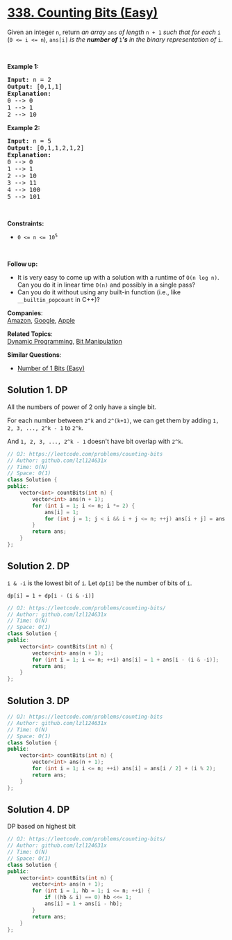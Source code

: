 # [338. Counting Bits (Easy)](https://leetcode.com/problems/counting-bits/)

<p>Given an integer <code>n</code>, return <em>an array </em><code>ans</code><em> of length </em><code>n + 1</code><em> such that for each </em><code>i</code><em> </em>(<code>0 &lt;= i &lt;= n</code>)<em>, </em><code>ans[i]</code><em> is the <strong>number of </strong></em><code>1</code><em><strong>'s</strong> in the binary representation of </em><code>i</code>.</p>

<p>&nbsp;</p>
<p><strong>Example 1:</strong></p>

<pre><strong>Input:</strong> n = 2
<strong>Output:</strong> [0,1,1]
<strong>Explanation:</strong>
0 --&gt; 0
1 --&gt; 1
2 --&gt; 10
</pre>

<p><strong>Example 2:</strong></p>

<pre><strong>Input:</strong> n = 5
<strong>Output:</strong> [0,1,1,2,1,2]
<strong>Explanation:</strong>
0 --&gt; 0
1 --&gt; 1
2 --&gt; 10
3 --&gt; 11
4 --&gt; 100
5 --&gt; 101
</pre>

<p>&nbsp;</p>
<p><strong>Constraints:</strong></p>

<ul>
	<li><code>0 &lt;= n &lt;= 10<sup>5</sup></code></li>
</ul>

<p>&nbsp;</p>
<p><strong>Follow up:</strong></p>

<ul>
	<li>It is very easy to come up with a solution with a runtime of <code>O(n log n)</code>. Can you do it in linear time <code>O(n)</code> and possibly in a single pass?</li>
	<li>Can you do it without using any built-in function (i.e., like <code>__builtin_popcount</code> in C++)?</li>
</ul>


**Companies**:  
[Amazon](https://leetcode.com/company/amazon), [Google](https://leetcode.com/company/google), [Apple](https://leetcode.com/company/apple)

**Related Topics**:  
[Dynamic Programming](https://leetcode.com/tag/dynamic-programming/), [Bit Manipulation](https://leetcode.com/tag/bit-manipulation/)

**Similar Questions**:
* [Number of 1 Bits (Easy)](https://leetcode.com/problems/number-of-1-bits/)

## Solution 1. DP

All the numbers of power of 2 only have a single bit.

For each number between `2^k` and `2^(k+1)`, we can get them by adding `1, 2, 3, ..., 2^k - 1` to `2^k`.

And `1, 2, 3, ..., 2^k - 1` doesn't have bit overlap with `2^k`.

```cpp
// OJ: https://leetcode.com/problems/counting-bits
// Author: github.com/lzl124631x
// Time: O(N)
// Space: O(1)
class Solution {
public:
    vector<int> countBits(int n) {
        vector<int> ans(n + 1);
        for (int i = 1; i <= n; i *= 2) {
            ans[i] = 1;
            for (int j = 1; j < i && i + j <= n; ++j) ans[i + j] = ans[i] + ans[j];
        }
        return ans;
    }
};
```

## Solution 2. DP

`i & -i` is the lowest bit of `i`. Let `dp[i]` be the number of bits of `i`.

```
dp[i] = 1 + dp[i - (i & -i)]
```

```cpp
// OJ: https://leetcode.com/problems/counting-bits/
// Author: github.com/lzl124631x
// Time: O(N)
// Space: O(1)
class Solution {
public:
    vector<int> countBits(int n) {
        vector<int> ans(n + 1);
        for (int i = 1; i <= n; ++i) ans[i] = 1 + ans[i - (i & -i)];
        return ans;
    }
};
```

## Solution 3. DP

```cpp
// OJ: https://leetcode.com/problems/counting-bits
// Author: github.com/lzl124631x
// Time: O(N)
// Space: O(1)
class Solution {
public:
    vector<int> countBits(int n) {
        vector<int> ans(n + 1);
        for (int i = 1; i <= n; ++i) ans[i] = ans[i / 2] + (i % 2);
        return ans;
    }
};
```

## Solution 4. DP

DP based on highest bit

```cpp
// OJ: https://leetcode.com/problems/counting-bits/
// Author: github.com/lzl124631x
// Time: O(N)
// Space: O(1)
class Solution {
public:
    vector<int> countBits(int n) {
        vector<int> ans(n + 1);
        for (int i = 1, hb = 1; i <= n; ++i) {
            if ((hb & i) == 0) hb <<= 1;
            ans[i] = 1 + ans[i - hb];
        }
        return ans;
    }
};
```